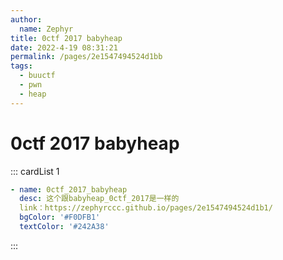```yaml
---
author: 
  name: Zephyr
title: 0ctf 2017 babyheap
date: 2022-4-19 08:31:21
permalink: /pages/2e1547494524d1bb
tags: 
  - buuctf
  - pwn
  - heap
---
```


# 0ctf 2017 babyheap

::: cardList 1
```yaml
- name: 0ctf_2017_babyheap
  desc: 这个跟babyheap_0ctf_2017是一样的
  link：https://zephyrccc.github.io/pages/2e1547494524d1b1/
  bgColor: '#F0DFB1'
  textColor: '#242A38'
```
:::
